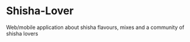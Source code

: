 # Shisha-Lover
Web/mobile application about shisha flavours, mixes and a community of shisha lovers
